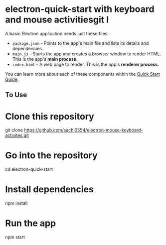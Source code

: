 # electron-quick-start with keyboard and mouse activitiesgit l

A basic Electron application needs just these files:

- `package.json` - Points to the app's main file and lists its details and dependencies.
- `main.js` - Starts the app and creates a browser window to render HTML. This is the app's **main process**.
- `index.html` - A web page to render. This is the app's **renderer process**.

You can learn more about each of these components within the [Quick Start Guide](https://electronjs.org/docs/tutorial/quick-start).

## To Use

 
# Clone this repository
git clone https://github.com/sachi0554/electron-mouse-keyboard-activites.git
# Go into the repository
cd electron-quick-start
# Install dependencies
npm install
# Run the app
npm start
```
 
